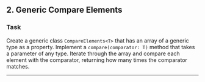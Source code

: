 ## 2. Generic Compare Elements

### Task

Create a generic class `CompareElements<T>` that has an array of a generic type as a property. Implement a `compare(comparator: T)` method that takes a parameter of any type. Iterate through the array and compare each element with the comparator, returning how many times the comparator matches.

---
